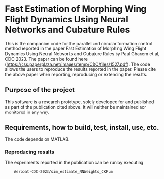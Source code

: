 # Fast Estimation of Morphing Wing Flight Dynamics Using Neural Networks and Cubature Rules
This is the companion code for the parallel and circular formation control method reported in the paper Fast Estimation of Morphing Wing Flight Dynamics
Using Neural Networks and Cubature Rules by Paul Ghanem et al, CDC 2023. The paper can be found here (https://css.paperplaza.net/images/temp/CDC/files/1527.pdf). The code allows the users to reproduce the results reported in the paper. Please cite the above paper when reporting, reproducing or extending the results.
## Purpose of the project
This software is a research prototype, solely developed for and published as part of the publication cited above. It will neither be maintained nor monitored in any way.
## Requirements, how to build, test, install, use, etc.
The code depends on MATLAB.
### Reproducing results
The experiments reported in the publication can be run by executing 
```
    Aerobat-CDC-2023/sim_estimate_NNWeights_CKF.m
```
